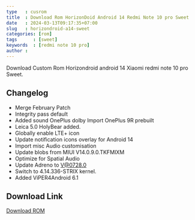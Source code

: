 ```yaml
---
type   : cusrom
title  : Download Rom HorizonDoid Android 14 Redmi Note 10 pro Sweet
date   : 2024-03-13T09:17:35+07:00
slug   : horizondroid-a14-sweet
categories: [rom]
tags      : [sweet]
keywords  : [redmi note 10 pro]
author :
---
```


Download Custom Rom Horizondroid android 14 Xiaomi redmi note 10 pro Sweet.

## Changelog
- Merge February Patch
- Integrity pass default
- Added sound OnePlus dolby Import OnePlus 9R prebuilt
- Leica 5.0 HolyBear added.
- Globally enable LTE+ icon
- Update notification icons overlay for Android 14
- Import misc Audio customisation
- Update blobs from MIUI V14.0.9.0.TKFMIXM
- Optimize for Spatial Audio
- Update Adreno to V@0728.0
- Switch to 4.14.336-STRIX kernel.
- Added ViPER4Android 6.1

## Download Link
[Download ROM](https://sourceforge.net/projects/horizondroid/files/sweet/HorizonDroid-v2.2-Elysium-sweet-14.0-OFFICIAL-20240228-1339.zip/download)

